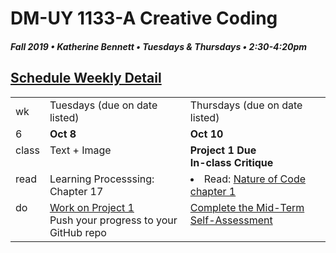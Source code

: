 # DM-UY 1133-A Creative Coding
##### Fall 2019 • Katherine Bennett • Tuesdays & Thursdays • 2:30-4:20pm 

## [Schedule Weekly Detail](Calendar.md) 

<table>
<tr>
<td>wk</td>
<td>Tuesdays (due on date listed)</td>
<td>Thursdays (due on date listed)</td>
</tr>
<!-- dates -->
<tr>
  <td valign="top">6</td>
  <td valign="top" width="48%"><strong>Oct 8</strong></td>
  <td valign="top" width="48%"><strong>Oct 10</strong></td>
</tr>
<!-- class -->
<tr>
	<td valign="top">class</td>
	<!-- day Tues -->
	<td valign="top" width="48%">
	Text + Image
	</td>
	<!-- day Thurs -->
	<td valign="top" width="48%">
	<strong> Project 1 Due <br>
		In-class Critique <br> </strong>
	</td>
<!-- homework -->
<tr>
  <td valign="top">read</td>
  	<!-- day Tues -->
  	<td valign="top"> 
	Learning Processsing: Chapter 17
	</td>
  	<!-- day Thurs -->
  	<td valign="top"> 
  	<li>Read: <a href = "https://natureofcode.com/book/chapter-1-vectors/"> Nature of Code chapter 1 </a> </li>
  	</td>
 </tr>
 <!-- do -->
<tr>
  <td valign = "top">do</td>
	<!-- day Tues -->
 	<td valign = "top"> 
 		<a href = "Project_1.md"> Work on Project 1 </a> <br>
 		Push your progress to your GitHub repo
 	</td>
  	<!-- day Thurs -->
  	<td valign = "top">
	<a href = "Self_Assessment.md"> Complete the Mid-Term Self-Assessment </a><br>
  	</td> 	
</tr>
</table>